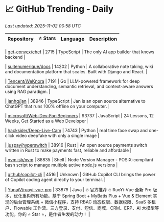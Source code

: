 # 📈 GitHub Trending - Daily

_Last updated: 2025-11-02 00:58 UTC_

| Repository | ⭐ Stars | Language | Description |
|------------|--------:|----------|-------------|

| [get-convex/chef](https://github.com/get-convex/chef) | 2715 | TypeScript | The only AI app builder that knows backend |

| [suitenumerique/docs](https://github.com/suitenumerique/docs) | 14202 | Python | A collaborative note taking, wiki and documentation platform that scales. Built with Django and React. |

| [Tencent/WeKnora](https://github.com/Tencent/WeKnora) | 7191 | Go | LLM-powered framework for deep document understanding, semantic retrieval, and context-aware answers using RAG paradigm. |

| [janhq/jan](https://github.com/janhq/jan) | 38946 | TypeScript | Jan is an open source alternative to ChatGPT that runs 100% offline on your computer. |

| [microsoft/Web-Dev-For-Beginners](https://github.com/microsoft/Web-Dev-For-Beginners) | 93737 | JavaScript | 24 Lessons, 12 Weeks, Get Started as a Web Developer |

| [hacksider/Deep-Live-Cam](https://github.com/hacksider/Deep-Live-Cam) | 74743 | Python | real time face swap and one-click video deepfake with only a single image |

| [juspay/hyperswitch](https://github.com/juspay/hyperswitch) | 38916 | Rust | An open source payments switch written in Rust to make payments fast, reliable and affordable |

| [nvm-sh/nvm](https://github.com/nvm-sh/nvm) | 88835 | Shell | Node Version Manager - POSIX-compliant bash script to manage multiple active node.js versions |

| [github/copilot-cli](https://github.com/github/copilot-cli) | 4516 | Unknown | GitHub Copilot CLI brings the power of Copilot coding agent directly to your terminal. |

| [YunaiV/ruoyi-vue-pro](https://github.com/YunaiV/ruoyi-vue-pro) | 33879 | Java | 🔥 官方推荐 🔥 RuoYi-Vue 全新 Pro 版本，优化重构所有功能。基于 Spring Boot + MyBatis Plus + Vue & Element 实现的后台管理系统 + 微信小程序，支持 RBAC 动态权限、数据权限、SaaS 多租户、Flowable 工作流、三方登录、支付、短信、商城、CRM、ERP、AI 大模型等功能。你的 ⭐️ Star ⭐️，是作者生发的动力！ |

